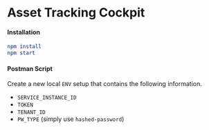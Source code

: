 # Asset Tracking Cockpit

#### Installation
```elm
npm install
npm start
```

#### Postman Script

Create a new local `ENV` setup that contains the following information.

- `SERVICE_INSTANCE_ID`
- `TOKEN`
- `TENANT_ID`
- `PW_TYPE` (simply use `hashed-password`)
